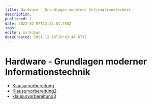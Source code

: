```yaml
---
title: Hardware - Grundlagen moderner Informationstechnik
description: 
published: 1
date: 2022-02-07T13:53:51.786Z
tags: 
editor: markdown
dateCreated: 2021-12-16T19:43:44.671Z
---
```


# Hardware - Grundlagen moderner Informationstechnik

- [Klausurvorbereitung](/fom/semester-1/hardware-grundlagen/klausurvorbereitung)
- [Klausurvorbereitung2](/fom/semester-1/hardware-grundlagen/Klausurvorbereitung2)
- [klausurvorbereitung3](/fom/semester-1/hardware-grundlagen/klausurvorbereitung3)
